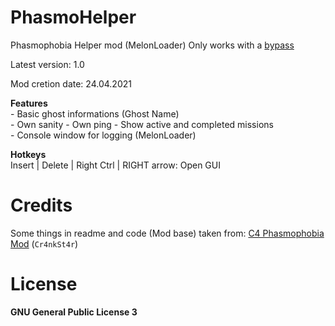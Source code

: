 ﻿# PhasmoHelper
Phasmophobia Helper mod (MelonLoader)
Only works with a [bypass](https://github.com/Cr4nkSt4r/PhasBypass) 

Latest version: 1.0

Mod cretion date: 24.04.2021

**Features**  
\- Basic ghost informations (Ghost Name)   
\- Own sanity 
\- Own ping
\- Show active and completed missions  
\- Console window for logging (MelonLoader)  


**Hotkeys**  
Insert | Delete | Right Ctrl | RIGHT arrow: Open GUI   

# Credits
Some things in readme and code (Mod base) taken from: [C4 Phasmophobia Mod](https://github.com/Cr4nkSt4r/phasmophobia-melon-mod) (`Cr4nkSt4r`)

# License
**GNU General Public License 3**
